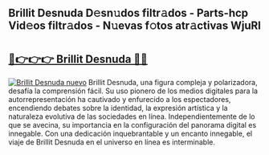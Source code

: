 ## Brillit Desnuda D𝚎sn𝚞dos filtr𝚊dos - Parts-hcp Vid𝚎os filtr𝚊dos - N𝚞evas f𝚘tos atr𝚊ctivas WjuRI

# <h2><a href="http://mb0ofo.tromn.icu/?c=Brillit+Desnuda">🔗👉👉👉 Brillit Desnuda 🔗🔗</a></h2>

[![Brillit Desnuda nuevo](https://i.imgur.com/pEAQMta.gif)](http://mb0ofo.tromn.icu/?c=Brillit+Desnuda)
Brillit Desnuda, una figura compleja y polarizadora, desafía la comprensión fácil. Su uso pionero de los medios digitales para la autorrepresentación ha cautivado y enfurecido a los espectadores, encendiendo debates sobre la identidad, la expresión artística y la naturaleza evolutiva de las sociedades en línea. Independientemente de lo que se avecina, su importancia en la configuración del panorama digital es innegable. Con una dedicación inquebrantable y un encanto innegable, el viaje de Brillit Desnuda en el universo en línea es interminable.
